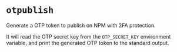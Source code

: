 # `otpublish`

Generate a OTP token to publish on NPM with 2FA protection.

It will read the OTP secret key from the `OTP_SECRET_KEY` environment
variable, and print the generated OTP token to the standard output.
